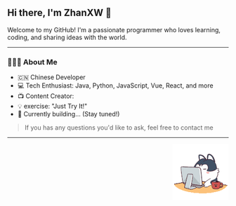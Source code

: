 ## Hi there, I'm ZhanXW 👋
Welcome to my GitHub! I'm a passionate programmer who loves learning, coding, and sharing ideas with the world.

---

### 🧑🏻‍💻 About Me
- 🇨🇳 Chinese Developer
- 💻 Tech Enthusiast: Java, Python, JavaScript, Vue, React, and more
- 📺 Content Creator:
- 💡 exercise: "Just Try It!"
- 🌱 Currently building... (Stay tuned!)

> If you has any questions you'd like to ask, feel free to contact me 

---

<div align="right">
  <img src="./assets/angry.gif" alt="angry gif" />
</div>
